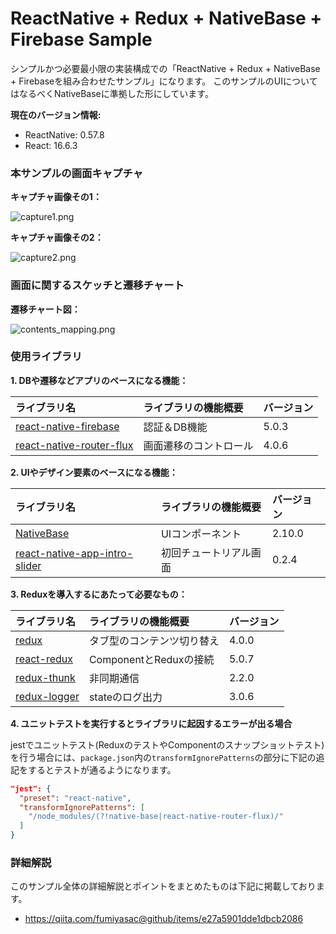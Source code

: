 # ReactNative + Redux + NativeBase + Firebase Sample

シンプルかつ必要最小限の実装構成での「ReactNative + Redux + NativeBase + Firebaseを組み合わせたサンプル」になります。
このサンプルのUIについてはなるべくNativeBaseに準拠した形にしています。

__現在のバージョン情報:__

+ ReactNative: 0.57.8
+ React: 16.6.3

### 本サンプルの画面キャプチャ

__キャプチャ画像その1：__

![capture1.png](https://qiita-image-store.s3.amazonaws.com/0/17400/89250c5e-a201-ad16-061d-9579b0da7b3b.png)

__キャプチャ画像その2：__

![capture2.png](https://qiita-image-store.s3.amazonaws.com/0/17400/b087c01a-114a-0b38-7149-f996e9e57c82.png)


### 画面に関するスケッチと遷移チャート

__遷移チャート図：__

![contents_mapping.png](https://qiita-image-store.s3.amazonaws.com/0/17400/323a02b7-1af4-8acb-cfa3-cc01ef7ba275.png)

### 使用ライブラリ

__1. DBや遷移などアプリのベースになる機能：__

| ライブラリ名 | ライブラリの機能概要 | バージョン |
|:-----------|:------------|:------------|
|[react-native-firebase](https://github.com/invertase/react-native-firebase) |認証＆DB機能 |5.0.3 |
|[react-native-router-flux](https://github.com/aksonov/react-native-router-flux) |画面遷移のコントロール |4.0.6 |

__2. UIやデザイン要素のベースになる機能：__

| ライブラリ名 | ライブラリの機能概要 | バージョン |
|:-----------|:------------|:------------|
|[NativeBase](https://github.com/GeekyAnts/NativeBase) |UIコンポーネント |2.10.0 |
|[react-native-app-intro-slider](https://github.com/Jacse/react-native-app-intro-slider) |初回チュートリアル画面 |0.2.4 |

__3. Reduxを導入するにあたって必要なもの：__

| ライブラリ名 | ライブラリの機能概要 | バージョン |
|:-----------|:------------|:------------|
|[redux](https://github.com/reduxjs/redux) |タブ型のコンテンツ切り替え |4.0.0 |
|[react-redux](https://github.com/reduxjs/react-redux) |ComponentとReduxの接続 |5.0.7 |
|[redux-thunk](https://github.com/reduxjs/redux-thunk) |非同期通信 |2.2.0 |
|[redux-logger](https://github.com/evgenyrodionov/redux-logger) |stateのログ出力 |3.0.6 |

__4. ユニットテストを実行するとライブラリに起因するエラーが出る場合__

jestでユニットテスト(ReduxのテストやComponentのスナップショットテスト)を行う場合には、`package.json`内の`transformIgnorePatterns`の部分に下記の追記をするとテストが通るようになります。

```json:package.json
"jest": {
  "preset": "react-native",
  "transformIgnorePatterns": [
    "/node_modules/(?!native-base|react-native-router-flux)/"
  ]
}
```

### 詳細解説

このサンプル全体の詳細解説とポイントをまとめたものは下記に掲載しております。
+ https://qiita.com/fumiyasac@github/items/e27a5901dde1dbcb2086
